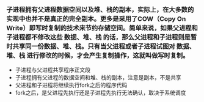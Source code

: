 ### 子进程拥有父进程数据空间以及堆、栈的副本，实际上，在大多数的实现中也并不是真正的完全副本。更多是采用了COW（Copy On Write）即写时复制的技术来节约存储空间。简单来说，如果父进程和子进程都不修改这些 数据、堆、栈 的话，那么父进程和子进程则是暂时共享同一份数据、堆、栈。只有当父进程或者子进程试图对 数据、堆、栈 进行修改的时候，才会产生复制操作，这就叫做写时复制。

* 子进程与父进程共享程序正文段
* 子进程拥有父进程的数据空间和堆、栈的副本，注意是副本，不是共享
* 父进程和子进程将继续执行fork之后的程序代码
* fork之后，是父进程先执行还是子进程先执行无法确认，取决于系统调度

